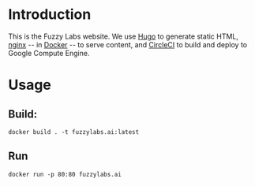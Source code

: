 # Introduction

This is the Fuzzy Labs website. We use [Hugo](https://gohugo.io) to generate static HTML, [nginx](http://nginx.org/) -- in [Docker](https://www.docker.com) -- to serve content, and [CircleCI](https://circleci.com) to build and deploy to Google Compute Engine.

# Usage

## Build:

```
docker build . -t fuzzylabs.ai:latest
```

## Run

```
docker run -p 80:80 fuzzylabs.ai
```
